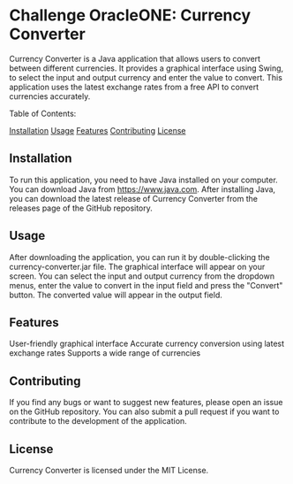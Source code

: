 # Challenge OracleONE: Currency Converter

Currency Converter is a Java application that allows users to convert between different currencies. It provides a graphical interface using Swing, to select the input and output currency and enter the value to convert. This application uses the latest exchange rates from a free API to convert currencies accurately.

Table of Contents:

[Installation](#Installation)
[Usage](#Usage)
[Features](#Features)
[Contributing](#Contributing)
[License](#License)

## Installation

To run this application, you need to have Java installed on your computer. You can download Java from https://www.java.com. After installing Java, you can download the latest release of Currency Converter from the releases page of the GitHub repository.

## Usage
After downloading the application, you can run it by double-clicking the currency-converter.jar file. The graphical interface will appear on your screen. You can select the input and output currency from the dropdown menus, enter the value to convert in the input field and press the "Convert" button. The converted value will appear in the output field.

## Features
User-friendly graphical interface
Accurate currency conversion using latest exchange rates
Supports a wide range of currencies

## Contributing
If you find any bugs or want to suggest new features, please open an issue on the GitHub repository. You can also submit a pull request if you want to contribute to the development of the application.

## License
Currency Converter is licensed under the MIT License.
